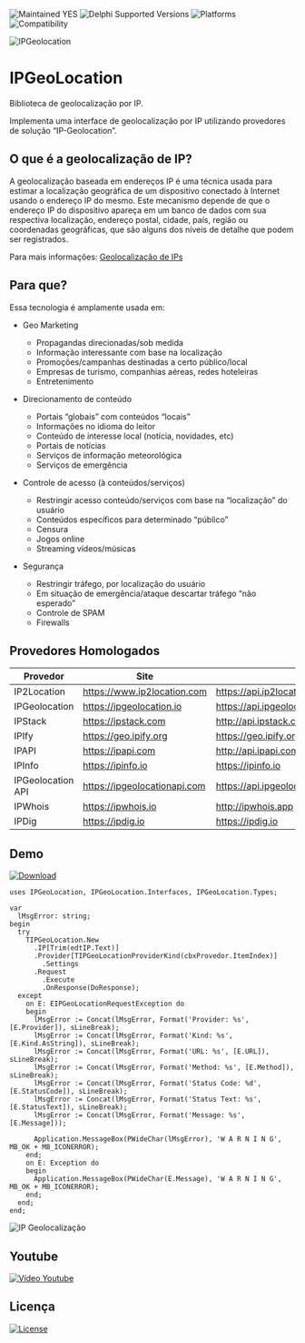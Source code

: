 ![Maintained YES](https://img.shields.io/badge/Maintained%3F-yes-green.svg)
![Delphi Supported Versions](https://img.shields.io/badge/Delphi%20Supported%20Versions-Tokyo%2010.2.3%20and%20ever-blue.svg)
![Platforms](https://img.shields.io/badge/Platforms-Win32%20and%20Win64-red.svg)
![Compatibility](https://img.shields.io/badge/Compatibility-VCL,%20Firemonkey,%20DataSnap%20-brightgreen.svg)

![IPGeolocation](https://user-images.githubusercontent.com/20980984/86278411-b98dc100-bbae-11ea-813e-08cd5d986ca4.png)

# IPGeoLocation

Biblioteca de geolocalização por IP.

Implementa uma interface de geolocalização por IP utilizando provedores de solução “IP-Geolocation”.

## O que é a geolocalização de IP?

A geolocalização baseada em endereços IP é uma técnica usada para estimar a localização geográfica de um dispositivo conectado à Internet usando o endereço IP do mesmo.  Este mecanismo depende de que o endereço IP do dispositivo apareça em um banco de dados com sua respectiva localização, endereço postal, cidade, país, região ou coordenadas geográficas, que são alguns dos níveis de detalhe que podem ser registrados.

Para mais informações: [Geolocalização de IPs](https://www.lacnic.net/3107/3/lacnic/geolocalizac%C3%A3o-de-ips)

## Para que?

Essa tecnologia é amplamente usada em:

* Geo Marketing
  * Propagandas direcionadas/sob medida
  * Informação interessante com base na localização
  * Promoções/campanhas destinadas a certo público/local
  * Empresas de turismo, companhias aéreas, redes hoteleiras
  * Entretenimento

* Direcionamento de conteúdo
  * Portais “globais” com conteúdos “locais”
  * Informações no idioma do leitor
  * Conteúdo de interesse local (notícia, novidades, etc)
  * Portais de notícias
  * Serviços de informação meteorológica
  * Serviços de emergência

* Controle de acesso (à conteúdos/serviços)
  * Restringir acesso conteúdo/serviços com base na “localização” do usuário
  * Conteúdos específicos para determinado “público”
  * Censura
  * Jogos online
  * Streaming vídeos/músicas

* Segurança
  * Restringir tráfego, por localização do usuário
  * Em situação de emergência/ataque descartar tráfego “não esperado”
  * Controle de SPAM
  * Firewalls

## Provedores Homologados

| Provedor | Site | API |
|---|---|---|
| IP2Location | https://www.ip2location.com | https://api.ip2location.com/v2 |
| IPGeolocation | https://ipgeolocation.io | https://api.ipgeolocation.io/ipgeo |
| IPStack  | https://ipstack.com | http://api.ipstack.com |
| IPIfy | https://geo.ipify.org | https://geo.ipify.org/api/v1 |
| IPAPI | https://ipapi.com | http://api.ipapi.com/api |
| IPInfo | https://ipinfo.io | https://ipinfo.io |
| IPGeolocation API | https://ipgeolocationapi.com | https://api.ipgeolocationapi.com/geolocate |
| IPWhois | https://ipwhois.io | http://ipwhois.app |
| IPDig | https://ipdig.io | https://ipdig.io |

## Demo
[![Download](https://img.shields.io/badge/Download-Demo.zip-orange.svg)](https://github.com/antoniojmsjr/IPGeoLocation/files/4074834/Demo.zip)

```delphi
uses IPGeoLocation, IPGeoLocation.Interfaces, IPGeoLocation.Types;
```

```delphi
var
  lMsgError: string;
begin
  try
    TIPGeoLocation.New
      .IP[Trim(edtIP.Text)]
      .Provider[TIPGeoLocationProviderKind(cbxProvedor.ItemIndex)]
        .Settings
      .Request
        .Execute
        .OnResponse(DoResponse);
  except
    on E: EIPGeoLocationRequestException do
    begin
      lMsgError := Concat(lMsgError, Format('Provider: %s', [E.Provider]), sLineBreak);
      lMsgError := Concat(lMsgError, Format('Kind: %s', [E.Kind.AsString]), sLineBreak);
      lMsgError := Concat(lMsgError, Format('URL: %s', [E.URL]), sLineBreak);
      lMsgError := Concat(lMsgError, Format('Method: %s', [E.Method]), sLineBreak);
      lMsgError := Concat(lMsgError, Format('Status Code: %d', [E.StatusCode]), sLineBreak);
      lMsgError := Concat(lMsgError, Format('Status Text: %s', [E.StatusText]), sLineBreak);
      lMsgError := Concat(lMsgError, Format('Message: %s', [E.Message]));

      Application.MessageBox(PWideChar(lMsgError), 'W A R N I N G', MB_OK + MB_ICONERROR);
    end;
    on E: Exception do
    begin
      Application.MessageBox(PWideChar(E.Message), 'W A R N I N G', MB_OK + MB_ICONERROR);
    end;
  end;
end;
```
![IP Geolocalização](https://user-images.githubusercontent.com/20980984/70379772-a2843a80-190f-11ea-98b7-2bde17365438.png)

## Youtube
[![Vídeo Youtube](https://user-images.githubusercontent.com/20980984/72579261-5c7ba880-38b7-11ea-9b20-942d806a14d9.png)](https://www.youtube.com/watch?v=x8CVAudNkSY)

## Licença
[![License](https://img.shields.io/badge/license-Apache%202-blue.svg)](https://github.com/antoniojmsjr/IPGeoLocation/blob/master/LICENSE)
